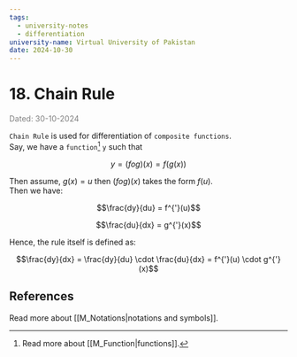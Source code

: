 ```yaml
---
tags:
  - university-notes
  - differentiation
university-name: Virtual University of Pakistan
date: 2024-10-30
---
```


# 18. Chain Rule

<span style="color: gray;">Dated: 30-10-2024</span>

`Chain Rule` is used for differentiation of `composite functions`.  
Say, we have a `function`[^1] `y` such that  

$$y = (f o g)(x) = f\left(g(x)\right)$$

Then assume, $g(x) = u$ then $(fog)(x)$ takes the form $f(u)$.  
Then we have:  

$$\frac{dy}{du} = f^{'}(u)$$

$$\frac{du}{dx} = g^{'}(x)$$

Hence, the rule itself is defined as:  

$$\frac{dy}{dx} = \frac{dy}{du} \cdot \frac{du}{dx} = f^{'}(u) \cdot g^{'}(x)$$

## References

Read more about [[M_Notations|notations and symbols]].

[^1]: Read more about [[M_Function|functions]].